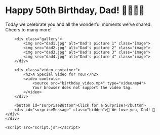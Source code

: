 <!DOCTYPE html>
<html lang="en">
<head>
    <meta charset="UTF-8">
    <meta name="viewport" content="width=device-width, initial-scale=1.0">
    <title>Happy 50th Birthday Dad!</title>
    <link rel="stylesheet" href="styles.css">
</head>
<body>
    <div class="container">
        <h1>Happy 50th Birthday, Dad! 🎂🎂🎂🎂</h1>
        <p>Today we celebrate you and all the wonderful moments we've shared. Cheers to many more!</p>

        <div class="gallery">
            <img src="dad1.jpg" alt="Dad's picture 1" class="image">
            <img src="dad2.jpg" alt="Dad's picture 2" class="image">
            <img src="dad3.jpg" alt="Dad's picture 3" class="image">
            <img src="dad4.jpg" alt="Dad's picture 4" class="image">
        </div>

        <div class="video-container">
            <h2>A Special Video for You!</h2>
            <video controls>
                <source src="birthday_video.mp4" type="video/mp4">
                Your browser does not support the video tag.
            </video>
        </div>

        <button id="surpriseButton">Click for a Surprise!</button>
        <div id="surpriseMessage" class="hidden">🎉 We love you, Dad! 🎉</div>
    </div>

    <script src="script.js"></script>
</body>
</html>
